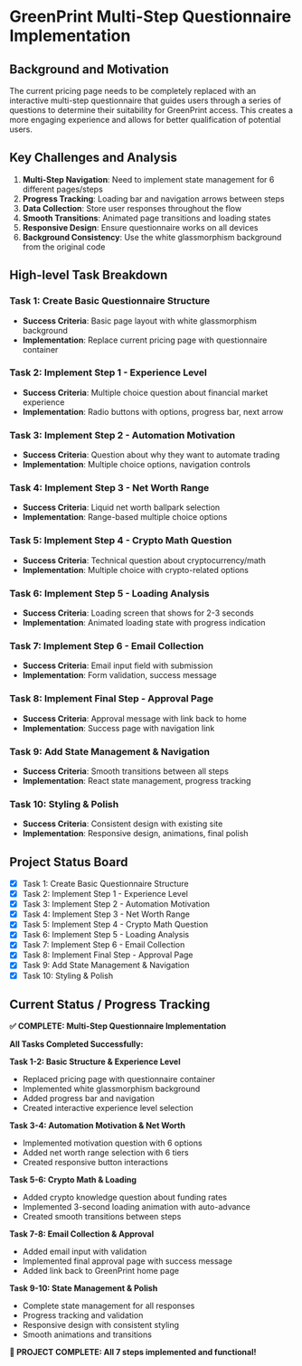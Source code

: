 # GreenPrint Multi-Step Questionnaire Implementation

## Background and Motivation
The current pricing page needs to be completely replaced with an interactive multi-step questionnaire that guides users through a series of questions to determine their suitability for GreenPrint access. This creates a more engaging experience and allows for better qualification of potential users.

## Key Challenges and Analysis
1. **Multi-Step Navigation**: Need to implement state management for 6 different pages/steps
2. **Progress Tracking**: Loading bar and navigation arrows between steps
3. **Data Collection**: Store user responses throughout the flow
4. **Smooth Transitions**: Animated page transitions and loading states
5. **Responsive Design**: Ensure questionnaire works on all devices
6. **Background Consistency**: Use the white glassmorphism background from the original code

## High-level Task Breakdown

### Task 1: Create Basic Questionnaire Structure
- **Success Criteria**: Basic page layout with white glassmorphism background
- **Implementation**: Replace current pricing page with questionnaire container

### Task 2: Implement Step 1 - Experience Level
- **Success Criteria**: Multiple choice question about financial market experience
- **Implementation**: Radio buttons with options, progress bar, next arrow

### Task 3: Implement Step 2 - Automation Motivation
- **Success Criteria**: Question about why they want to automate trading
- **Implementation**: Multiple choice options, navigation controls

### Task 4: Implement Step 3 - Net Worth Range
- **Success Criteria**: Liquid net worth ballpark selection
- **Implementation**: Range-based multiple choice options

### Task 5: Implement Step 4 - Crypto Math Question
- **Success Criteria**: Technical question about cryptocurrency/math
- **Implementation**: Multiple choice with crypto-related options

### Task 6: Implement Step 5 - Loading Analysis
- **Success Criteria**: Loading screen that shows for 2-3 seconds
- **Implementation**: Animated loading state with progress indication

### Task 7: Implement Step 6 - Email Collection
- **Success Criteria**: Email input field with submission
- **Implementation**: Form validation, success message

### Task 8: Implement Final Step - Approval Page
- **Success Criteria**: Approval message with link back to home
- **Implementation**: Success page with navigation link

### Task 9: Add State Management & Navigation
- **Success Criteria**: Smooth transitions between all steps
- **Implementation**: React state management, progress tracking

### Task 10: Styling & Polish
- **Success Criteria**: Consistent design with existing site
- **Implementation**: Responsive design, animations, final polish

## Project Status Board
- [x] Task 1: Create Basic Questionnaire Structure
- [x] Task 2: Implement Step 1 - Experience Level  
- [x] Task 3: Implement Step 2 - Automation Motivation
- [x] Task 4: Implement Step 3 - Net Worth Range
- [x] Task 5: Implement Step 4 - Crypto Math Question
- [x] Task 6: Implement Step 5 - Loading Analysis
- [x] Task 7: Implement Step 6 - Email Collection
- [x] Task 8: Implement Final Step - Approval Page
- [x] Task 9: Add State Management & Navigation
- [x] Task 10: Styling & Polish

## Current Status / Progress Tracking
**✅ COMPLETE: Multi-Step Questionnaire Implementation**

**All Tasks Completed Successfully:**

**Task 1-2: Basic Structure & Experience Level**
- Replaced pricing page with questionnaire container
- Implemented white glassmorphism background
- Added progress bar and navigation
- Created interactive experience level selection

**Task 3-4: Automation Motivation & Net Worth**
- Implemented motivation question with 6 options
- Added net worth range selection with 6 tiers
- Created responsive button interactions

**Task 5-6: Crypto Math & Loading**
- Added crypto knowledge question about funding rates
- Implemented 3-second loading animation with auto-advance
- Created smooth transitions between steps

**Task 7-8: Email Collection & Approval**
- Added email input with validation
- Implemented final approval page with success message
- Added link back to GreenPrint home page

**Task 9-10: State Management & Polish**
- Complete state management for all responses
- Progress tracking and validation
- Responsive design with consistent styling
- Smooth animations and transitions

**🎉 PROJECT COMPLETE: All 7 steps implemented and functional!** 